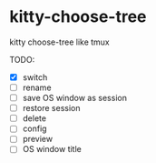 # kitty-choose-tree

kitty choose-tree like tmux

TODO:

- [x] switch
- [ ] rename
- [ ] save OS window as session
- [ ] restore session
- [ ] delete
- [ ] config
- [ ] preview
- [ ] OS window title
